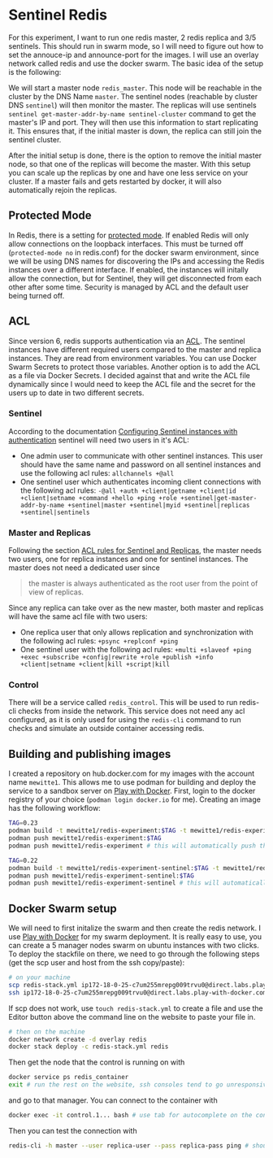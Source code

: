 # Sentinel Redis

For this experiment, I want to run one redis master, 2 redis replica and 3/5 sentinels. This should run in swarm mode, so I will need to figure out how to set the annouce-ip and announce-port for the images. I will use an overlay network called redis and use the docker swarm. The basic idea of the setup is the following:

We will start a master node `redis_master`. This node will be reachable in the cluster by the DNS Name `master`. The sentinel nodes (reachable by cluster DNS `sentinel`) will then monitor the master. The replicas will use sentinels `sentinel get-master-addr-by-name sentinel-cluster` command to get the master's IP and port. They will then use this information to start replicating it. This ensures that, if the initial master is down, the replica can still join the sentinel cluster.

After the initial setup is done, there is the option to remove the initial master node, so that one of the replicas will become the master. With this setup you can scale up the replicas by one and have one less service on your cluster. If a master fails and gets restarted by docker, it will also automatically rejoin the replicas.

## Protected Mode

In Redis, there is a setting for [protected mode](https://redis.io/topics/security). If enabled Redis will only allow connections on the loopback interfaces. This must be turned off (`protected-mode no` in redis.conf) for the docker swarm environment, since we will be using DNS names for discovering the IPs and accessing the Redis instances over a different interface. If enabled, the instances will initally allow the connection, but for Sentinel, they will get disconnected from each other after some time. Security is managed by ACL and the default user being turned off.

## ACL

Since version 6, redis supports authentication via an [ACL](https://redis.io/topics/acl). The sentinel instances have different required users compared to the master and replica instances. They are read from environment variables. You can use Docker Swarm Secrets to protect those variables. Another option is to add the ACL as a file via Docker Secrets. I decided against that and write the ACL file dynamically since I would need to keep the ACL file and the secret for the users up to date in two different secrets.

### Sentinel

According to the documentation [Configuring Sentinel instances with authentication](https://redis.io/topics/sentinel#configuring-sentinel-instances-with-authentication) sentinel will need two users in it's ACL:
* One admin user to communicate with other sentinel instances. This user should have the same name and password on all sentinel instances and use the following acl rules: `allchannels +@all`
* One sentinel user which authenticates incoming client connections with the following acl rules: `-@all +auth +client|getname +client|id +client|setname +command +hello +ping +role +sentinel|get-master-addr-by-name +sentinel|master +sentinel|myid +sentinel|replicas +sentinel|sentinels`

### Master and Replicas

Following the section [ACL rules for Sentinel and Replicas](https://redis.io/topics/acl#acl-rules-for-sentinel-and-replicas), the master needs two users, one for replica instances and one for sentinel instances. The master does not need a dedicated user since

> the master is always authenticated as the root user from the point of view of replicas.

Since any replica can take over as the new master, both master and replicas will have the same acl file with two users:
* One replica user that only allows replication and synchronization with the following acl rules: `+psync +replconf +ping`
* One sentinel user with the following acl rules: `+multi +slaveof +ping +exec +subscribe +config|rewrite +role +publish +info +client|setname +client|kill +script|kill`

### Control

There will be a service called `redis_control`. This will be used to run redis-cli checks from inside the network. This service does not need any acl configured, as it is only used for using the `redis-cli` command to run checks and simulate an outside container accessing redis.

## Building and publishing images

I created a repository on hub.docker.com for my images with the account name `mewitte1`. This allows me to use podman for building and deploy the service to a sandbox server on [Play with Docker](https://labs.play-with-docker.com/). First, login to the docker registry of your choice (`podman login docker.io` for me). Creating an image has the following workflow:

```bash
TAG=0.23
podman build -t mewitte1/redis-experiment:$TAG -t mewitte1/redis-experiment:latest . -f redis.Dockerfile
podman push mewitte1/redis-experiment:$TAG
podman push mewitte1/redis-experiment # this will automatically push the latest tag
```

```bash
TAG=0.22
podman build -t mewitte1/redis-experiment-sentinel:$TAG -t mewitte1/redis-experiment-sentinel:latest . -f sentinel.Dockerfile
podman push mewitte1/redis-experiment-sentinel:$TAG
podman push mewitte1/redis-experiment-sentinel # this will automatically push the latest tag
```

## Docker Swarm setup

We will need to first initalize the swarm and then create the redis network. I use [Play with Docker](https://labs.play-with-docker.com/) for my swarm deployment. It is really easy to use, you can create a 5 manager nodes swarm on ubuntu instances with two clicks. To deploy the stackfile on there, we need to go through the following steps (get the scp user and host from the ssh copy/paste):

```bash
# on your machine
scp redis-stack.yml ip172-18-0-25-c7um255mrepg009trvu0@direct.labs.play-with-docker.com:~/
ssh ip172-18-0-25-c7um255mrepg009trvu0@direct.labs.play-with-docker.com
```

If scp does not work, use `touch redis-stack.yml` to create a file and use the Editor button above the command line on the website to paste your file in.

```bash
# then on the machine
docker network create -d overlay redis
docker stack deploy -c redis-stack.yml redis
```

Then get the node that the control is running on with
```bash
docker service ps redis_container
exit # run the rest on the website, ssh consoles tend to go unresponsive
```

and go to that manager. You can connect to the container with

```bash
docker exec -it control.1... bash # use tab for autocomplete on the container name
```

Then you can test the connection with

```bash
redis-cli -h master --user replica-user --pass replica-pass ping # should give PONG
```
